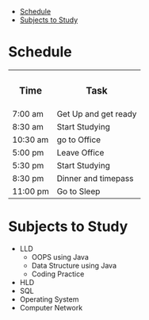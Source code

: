 - [Schedule](#Schedule)
- [Subjects to Study](#Subjects-to-Study)

# Schedule
<table>
  <tr>
    <th><h3>Time</h3></th> 
    <th><h3><B>Task</B></h3></th>  
  </tr>
  <tr>
    <td> 7:00 am</td>
    <td>Get Up and get ready</td>
  </tr>
  <tr>
    <td> 8:30 am </td>
    <td>Start Studying</td>
  </tr>
  <tr>
    <td> 10:30 am</td>
    <td>go to Office</td>
  </tr>
  <tr>
    <td> 5:00 pm </td>
    <td>Leave Office</td>
  </tr>
  <tr>
    <td> 5:30 pm </td>
    <td>Start Studying</td>
  </tr>
  <tr>
    <td> 8:30 pm </td>
    <td>Dinner and timepass</td>
  </tr>
  <tr>
    <td> 11:00 pm </td>
    <td>Go to Sleep</td>
  </tr>
</table>





# Subjects to Study

- LLD
    - OOPS using Java
    - Data Structure using Java     
    - Coding Practice
- HLD
- SQL
- Operating System
- Computer Network 
